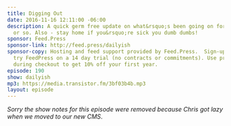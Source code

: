 ```yaml
---
title: Digging Out
date: 2016-11-16 12:11:00 -06:00
description: A quick germ free update on what&rsquo;s been going on for the last week
  or so. Also - stay home if you&rsquo;re sick you dumb dumbs!
sponsor: Feed.Press
sponsor-link: http://feed.press/dailyish
sponsor-copy: Hosting and feed support provided by Feed.Press.  Sign-up today and
  try FeedPress on a 14 day trial (no contracts or commitments). Use promo code "dailyish"
  during checkout to get 10% off your first year.
episode: 190
show: dailyish
mp3: https://media.transistor.fm/3bf03b4b.mp3
layout: episode
---
```


<em>Sorry the show notes for this episode were removed because Chris got lazy when we moved to our new CMS</em>.
